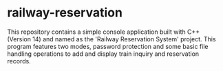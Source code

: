 # railway-reservation
This repository contains a simple console application built with C++ (Version 14) and named as the 'Railway Reservation System' project.  This program features two modes, password protection and some basic file handling operations to add and display train inquiry and reservation records. 
